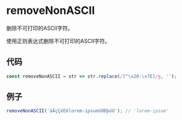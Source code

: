 # removeNonASCII

删除不可打印的ASCII字符。

使用正则表达式删除不可打印的ASCII字符。

## 代码

```js
const removeNonASCII = str => str.replace(/[^\x20-\x7E]/g, '');
```

## 例子

```js
removeNonASCII('äÄçÇéÉêlorem-ipsumöÖÐþúÚ'); // 'lorem-ipsum'
```
